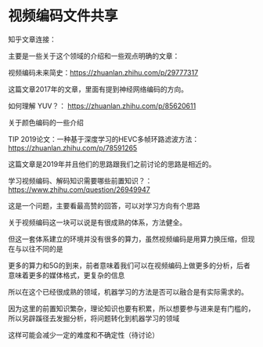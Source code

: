 # 视频编码文件共享

知乎文章连接：

主要是一些关于这个领域的介绍和一些观点明确的文章：

视频编码未来简史：https://zhuanlan.zhihu.com/p/29777317

这篇文章2017年的文章，里面有提到神经网络编码的方向。

如何理解 YUV？： https://zhuanlan.zhihu.com/p/85620611

关于颜色编码的一些介绍

TIP 2019论文：一种基于深度学习的HEVC多帧环路滤波方法：https://zhuanlan.zhihu.com/p/78591265

这篇文章是2019年并且他们的思路跟我们之前讨论的思路是相近的。

学习视频编码、解码知识需要哪些前置知识？：https://www.zhihu.com/question/26949947

这是一个问题，主要看最高赞的回答，可以对学习方向有个思路

关于视频编码这一块可以说是有很成熟的体系，方法健全。

但这一套体系建立的环境并没有很多的算力，虽然视频编码是用算力换压缩，但现在与以往不同的是

更多的算力和5G的到来，前者意味着我们可以在视频编码上做更多的分析，后者意味着更多的媒体格式，更复杂的信息

所以在这个已经很成熟的领域，机器学习的方法是否可以融合是有实际需求的。

因为这里的前置知识繁杂，理论知识也要有积累，所以想要参与进来是有门槛的，所以另辟蹊径去发掘分析，将问题转化到机器学习的领域

这样可能会减少一定的难度和不确定性（待讨论）
